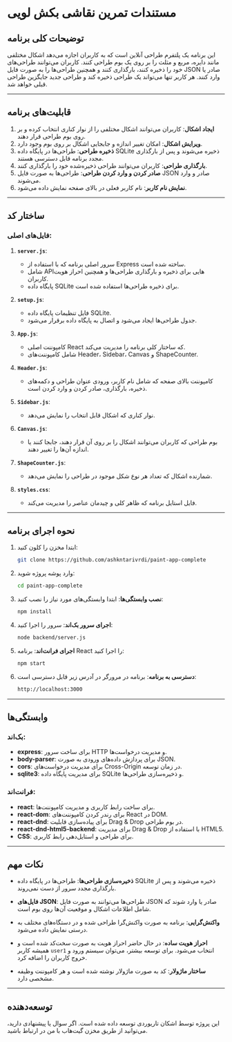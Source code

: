 # مستندات تمرین نقاشی بکش لویی

## توضیحات کلی برنامه
این برنامه یک پلتفرم طراحی آنلاین است که به کاربران اجازه می‌دهد اشکال مختلفی مانند دایره، مربع و مثلث را بر روی یک بوم طراحی کنند. کاربران می‌توانند طراحی‌های خود را ذخیره کنند، بارگذاری کنند و همچنین طراحی‌ها را به صورت فایل JSON صادر یا وارد کنند. هر کاربر تنها می‌تواند یک طراحی ذخیره کند و طراحی جدید جایگزین طراحی قبلی خواهد شد.

---

## قابلیت‌های برنامه
1. **ایجاد اشکال**: کاربران می‌توانند اشکال مختلفی را از نوار کناری انتخاب کرده و بر روی بوم طراحی قرار دهند.
2. **ویرایش اشکال**: امکان تغییر اندازه و جابجایی اشکال بر روی بوم وجود دارد.
3. **ذخیره طراحی**: طراحی‌ها در پایگاه داده SQLite ذخیره می‌شوند و پس از بارگذاری مجدد برنامه قابل دسترسی هستند.
4. **بارگذاری طراحی**: کاربران می‌توانند طراحی ذخیره‌شده خود را بارگذاری کنند.
5. **صادر کردن و وارد کردن طراحی**: طراحی‌ها به صورت فایل JSON صادر و وارد می‌شوند.
6. **نمایش نام کاربر**: نام کاربر فعلی در بالای صفحه نمایش داده می‌شود.

---

## ساختار کد
### فایل‌های اصلی:
1. **`server.js`**:
   - سرور اصلی برنامه که با استفاده از Express ساخته شده است.
   - شامل API‌هایی برای ذخیره و بارگذاری طراحی‌ها و همچنین احراز هویت کاربران.
   - پایگاه داده SQLite برای ذخیره طراحی‌ها استفاده شده است.

2. **`setup.js`**:
   - فایل تنظیمات پایگاه داده SQLite.
   - جدول طراحی‌ها ایجاد می‌شود و اتصال به پایگاه داده برقرار می‌شود.

3. **`App.js`**:
   - کامپوننت اصلی React که ساختار کلی برنامه را مدیریت می‌کند.
   - شامل کامپوننت‌های Header، Sidebar، Canvas و ShapeCounter.

4. **`Header.js`**:
   - کامپوننت بالای صفحه که شامل نام کاربر، ورودی عنوان طراحی و دکمه‌های ذخیره، بارگذاری، صادر کردن و وارد کردن است.

5. **`Sidebar.js`**:
   - نوار کناری که اشکال قابل انتخاب را نمایش می‌دهد.

6. **`Canvas.js`**:
   - بوم طراحی که کاربران می‌توانند اشکال را بر روی آن قرار دهند، جابجا کنند یا اندازه آن‌ها را تغییر دهند.

7. **`ShapeCounter.js`**:
   - شمارنده اشکال که تعداد هر نوع شکل موجود در طراحی را نمایش می‌دهد.

8. **`styles.css`**:
   - فایل استایل برنامه که ظاهر کلی و چیدمان عناصر را مدیریت می‌کند.

---

## نحوه اجرای برنامه

1. ابتدا مخزن را کلون کنید:
    ```bash
    git clone https://github.com/ashkntarivrdi/paint-app-complete
    ```
2. وارد پوشه پروژه شوید:
    ```bash
    cd paint-app-complete
    ```
3. **نصب وابستگی‌ها**:
   ابتدا وابستگی‌های مورد نیاز را نصب کنید:
   ```bash
   npm install
   ```
4. **اجرای سرور بک‌اند**:
    سرور را اجرا کنید:
    ```bash
    node backend/server.js
    ```
5. **اجرای فرانت‌اند**:‌
    برنامه React را اجرا کنید:
    ```bash
    npm start
    ```
6. **دسترسی به برنامه**:‌
    برنامه در مرورگر در آدرس زیر قابل دسترسی است:
    ```bash
    http://localhost:3000
    ```

---
## وابستگی‌ها

### بک‌اند:
- **express**: برای ساخت سرور HTTP و مدیریت درخواست‌ها.
- **body-parser**: برای پردازش داده‌های ورودی به صورت JSON.
- **cors**: برای مدیریت درخواست‌های Cross-Origin در زمان توسعه.
- **sqlite3**: برای مدیریت پایگاه داده SQLite و ذخیره‌سازی طراحی‌ها.

### فرانت‌اند:
- **react**: برای ساخت رابط کاربری و مدیریت کامپوننت‌ها.
- **react-dom**: برای رندر کردن کامپوننت‌های React در DOM.
- **react-dnd**: برای پیاده‌سازی قابلیت Drag & Drop در بوم طراحی.
- **react-dnd-html5-backend**: برای مدیریت Drag & Drop با استفاده از HTML5.
- **CSS**: برای طراحی و استایل‌دهی رابط کاربری.

---

## نکات مهم

- **ذخیره‌سازی طراحی‌ها**:
  طراحی‌ها در پایگاه داده SQLite ذخیره می‌شوند و پس از بارگذاری مجدد سرور از دست نمی‌روند.

- **فایل‌های JSON**:
  طراحی‌ها می‌توانند به صورت فایل JSON صادر یا وارد شوند که شامل اطلاعات اشکال و موقعیت آن‌ها روی بوم است.

- **واکنش‌گرایی**:
  برنامه به صورت واکنش‌گرا طراحی شده و در دستگاه‌های مختلف به درستی نمایش داده می‌شود.

- **احراز هویت ساده**:
  در حال حاضر احراز هویت به صورت سخت‌کد شده است و همیشه کاربر `user1` انتخاب می‌شود. برای توسعه بیشتر، می‌توان سیستم ورود و خروج کاربران را اضافه کرد.

- **ساختار ماژولار**:
  کد به صورت ماژولار نوشته شده است و هر کامپوننت وظیفه مشخصی دارد.

---

## توسعه‌دهنده

این پروژه توسط اشکان تاریوردی توسعه داده شده است. اگر سوال یا پیشنهادی دارید، می‌توانید از طریق مخزن گیت‌هاب با من در ارتباط باشید.
